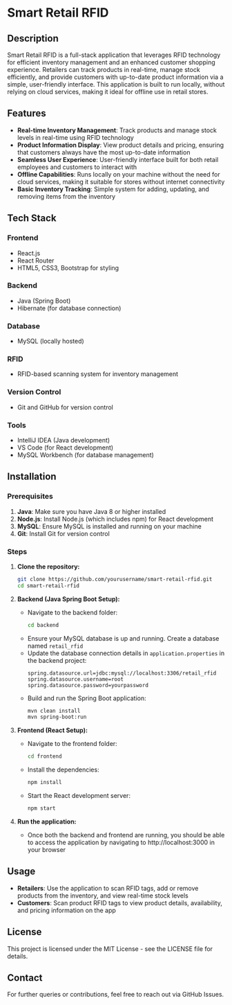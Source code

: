 # Smart Retail RFID

## Description

Smart Retail RFID is a full-stack application that leverages RFID technology for efficient inventory management and an enhanced customer shopping experience. Retailers can track products in real-time, manage stock efficiently, and provide customers with up-to-date product information via a simple, user-friendly interface. This application is built to run locally, without relying on cloud services, making it ideal for offline use in retail stores.

## Features

- **Real-time Inventory Management**: Track products and manage stock levels in real-time using RFID technology
- **Product Information Display**: View product details and pricing, ensuring that customers always have the most up-to-date information
- **Seamless User Experience**: User-friendly interface built for both retail employees and customers to interact with
- **Offline Capabilities**: Runs locally on your machine without the need for cloud services, making it suitable for stores without internet connectivity
- **Basic Inventory Tracking**: Simple system for adding, updating, and removing items from the inventory

## Tech Stack

### Frontend
- React.js
- React Router
- HTML5, CSS3, Bootstrap for styling

### Backend
- Java (Spring Boot)
- Hibernate (for database connection)

### Database
- MySQL (locally hosted)

### RFID
- RFID-based scanning system for inventory management

### Version Control
- Git and GitHub for version control

### Tools
- IntelliJ IDEA (Java development)
- VS Code (for React development)
- MySQL Workbench (for database management)

## Installation

### Prerequisites

1. **Java**: Make sure you have Java 8 or higher installed
2. **Node.js**: Install Node.js (which includes npm) for React development
3. **MySQL**: Ensure MySQL is installed and running on your machine
4. **Git**: Install Git for version control

### Steps

1. **Clone the repository:**
   ```bash
   git clone https://github.com/yourusername/smart-retail-rfid.git
   cd smart-retail-rfid
   ```

2. **Backend (Java Spring Boot Setup):**
   - Navigate to the backend folder:
     ```bash
     cd backend
     ```
   - Ensure your MySQL database is up and running. Create a database named `retail_rfid`
   - Update the database connection details in `application.properties` in the backend project:
     ```properties
     spring.datasource.url=jdbc:mysql://localhost:3306/retail_rfid
     spring.datasource.username=root
     spring.datasource.password=yourpassword
     ```
   - Build and run the Spring Boot application:
     ```bash
     mvn clean install
     mvn spring-boot:run
     ```

3. **Frontend (React Setup):**
   - Navigate to the frontend folder:
     ```bash
     cd frontend
     ```
   - Install the dependencies:
     ```bash
     npm install
     ```
   - Start the React development server:
     ```bash
     npm start
     ```

4. **Run the application:**
   - Once both the backend and frontend are running, you should be able to access the application by navigating to http://localhost:3000 in your browser

## Usage

- **Retailers**: Use the application to scan RFID tags, add or remove products from the inventory, and view real-time stock levels
- **Customers**: Scan product RFID tags to view product details, availability, and pricing information on the app

## License

This project is licensed under the MIT License - see the LICENSE file for details.

## Contact

For further queries or contributions, feel free to reach out via GitHub Issues.

